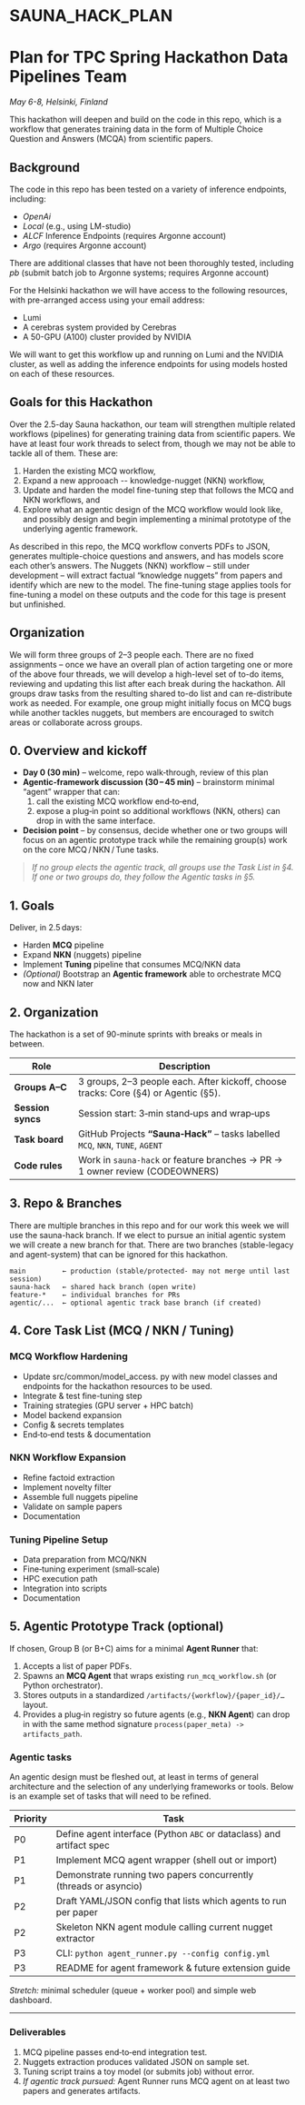 # SAUNA\_HACK\_PLAN

# Plan for TPC Spring Hackathon Data Pipelines Team

*May 6-8, Helsinki, Finland*

This hackathon will deepen and build on the code in this repo, which is a workflow that generates
training data in the form of Multiple Choice Question and Answers (MCQA) from scientific papers.

## Background

The code in this repo has been tested on a variety of inference endpoints, including:
* *OpenAi* 
* *Local* (e.g., using LM-studio)
* *ALCF* Inference Endpoints (requires Argonne account)
* *Argo* (requires Argonne account)

There are additional classes that have not been thoroughly tested, including *pb* (submit batch job to Argonne systems; requires Argonne account)

For the Helsinki hackathon we will have access to the following resources, with pre-arranged access 
using your email address:
* Lumi
* A cerebras system provided by Cerebras
* A 50-GPU (A100) cluster provided by NVIDIA

We will want to get this workflow up and running on Lumi and the NVIDIA cluster, as well as adding
the inference endpoints for using models hosted on each of these resources.

## Goals for this Hackathon

Over the 2.5-day Sauna hackathon, our team will strengthen multiple related workflows (pipelines) for generating
training data from scientific papers. We have at least four work threads to select from, though we  may not be able
to tackle all of them.  These are: 
1. Harden the existing MCQ workflow, 
2. Expand a new approoach -- knowledge-nugget (NKN) workflow, 
3. Update and harden the model fine-tuning step that follows the MCQ and NKN workflows, and
4. Explore what an agentic design of the MCQ workflow would look like, and possibly design and begin
implementing a minimal prototype of the underlying agentic framework.

As described in this repo, the MCQ workflow converts PDFs to JSON, generates multiple-choice questions and
answers, and has models score each other’s answers.
The Nuggets (NKN) workflow – still under development – will extract factual “knowledge nuggets” from
papers and identify which are new to the model. The fine-tuning stage applies tools for fine-tuning a
model on these outputs and the code for this tage is present but unfinished.

## Organization

We will form three groups of 2–3 people each. There are no fixed assignments – once we have an overall plan of
action targeting one or more of the above four threads, we will develop a high-level set of to-do items,
reviewing and updating this list after each break during the hackathon.  All groups draw tasks from the
resulting  shared to-do list and can re-distribute work as needed. For example, one group might initially
focus on MCQ bugs while another tackles nuggets, but members are encouraged to switch areas or collaborate
across groups. 


## 0. Overview and kickoff
- **Day 0 (30 min)** – welcome, repo walk‑through, review of this plan  
- **Agentic‑framework discussion (30 – 45 min)** – brainstorm minimal “agent” wrapper that can:  
  1. call the existing MCQ workflow end‑to‑end,  
  2. expose a plug‑in point so additional workflows (NKN, others) can drop in with the same interface.  
- **Decision point** – by consensus, decide whether one or two groups will focus on an agentic prototype
track while the remaining group(s) work on the core MCQ / NKN / Tune tasks.

> _If no group elects the agentic track, all groups use the Task List in §4. If one or two groups do,
they follow the Agentic tasks in §5._

## 1. Goals
Deliver, in 2.5 days:
- Harden **MCQ** pipeline  
- Expand **NKN** (nuggets) pipeline  
- Implement **Tuning** pipeline that consumes MCQ/NKN data  
- *(Optional)* Bootstrap an **Agentic framework** able to orchestrate MCQ now and NKN later  

## 2. Organization

The hackathon is a set of 90-minute sprints with breaks or meals in between.

| Role | Description |
|------|-------------|
| **Groups A–C** | 3 groups, 2–3 people each. After kickoff, choose tracks: Core (§4) or Agentic (§5). |
| **Session syncs** | Session start: 3‑min stand‑ups and wrap‑ups |
| **Task board** | GitHub Projects **“Sauna‑Hack”** – tasks labelled `MCQ`, `NKN`, `TUNE`, `AGENT` |
| **Code rules** | Work in `sauna-hack` or feature branches → PR → 1 owner review (CODEOWNERS) |

## 3. Repo & Branches

There are multiple branches in this repo and for our work this week we will use the sauna-hack branch. If
we elect to pursue an initial agentic system we will create a new branch for that.  There are two branches
(stable-legacy and agent-system) that can be ignored for this hackathon.

```
main         ← production (stable/protected- may not merge until last session)
sauna-hack   ← shared hack branch (open write)
feature-*    ← individual branches for PRs
agentic/...  ← optional agentic track base branch (if created)
```

## 4. Core Task List (MCQ / NKN / Tuning)

### MCQ Workflow Hardening
- Update src/common/model\_access. py with new model classes and endpoints for the hackathon resources to be used.
- Integrate & test fine-tuning step  
- Training strategies (GPU server + HPC batch)  
- Model backend expansion  
- Config & secrets templates  
- End‑to‑end tests & documentation  

### NKN Workflow Expansion
- Refine factoid extraction  
- Implement novelty filter  
- Assemble full nuggets pipeline  
- Validate on sample papers  
- Documentation  

### Tuning Pipeline Setup
- Data preparation from MCQ/NKN  
- Fine‑tuning experiment (small‑scale)  
- HPC execution path  
- Integration into scripts  
- Documentation  

## 5. Agentic Prototype Track (optional)
If chosen, Group B (or B+C) aims for a minimal **Agent Runner** that:
1. Accepts a list of paper PDFs.  
2. Spawns an **MCQ Agent** that wraps existing `run_mcq_workflow.sh` (or Python orchestrator).  
3. Stores outputs in a standardized `/artifacts/{workflow}/{paper_id}/…` layout.  
4. Provides a plug‑in registry so future agents (e.g., **NKN Agent**) can drop in with the same method signature `process(paper_meta) -> artifacts_path`.

### Agentic tasks

An agentic design must be fleshed out, at least in terms of general architecture and the selection of any underlying frameworks
or tools.  Below is an example set of tasks that will need to be refined.

| Priority | Task |
|----------|------|
| P0 | Define agent interface (Python `ABC` or dataclass) and artifact spec |
| P1 | Implement MCQ agent wrapper (shell out or import) |
| P1 | Demonstrate running two papers concurrently (threads or asyncio) |
| P2 | Draft YAML/JSON config that lists which agents to run per paper |
| P2 | Skeleton NKN agent module calling current nugget extractor |
| P3 | CLI: `python agent_runner.py --config config.yml` |
| P3 | README for agent framework & future extension guide |

*Stretch:* minimal scheduler (queue + worker pool) and simple web dashboard.

---

### Deliverables
1. MCQ pipeline passes end‑to‑end integration test.  
2. Nuggets extraction produces validated JSON on sample set.  
3. Tuning script trains a toy model (or submits job) without error.  
4. *If agentic track pursued:* Agent Runner runs MCQ agent on at least two papers and generates artifacts.
